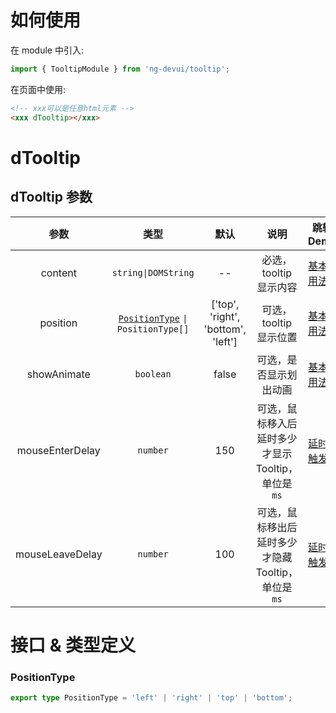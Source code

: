 # 如何使用

在 module 中引入:

```ts
import { TooltipModule } from 'ng-devui/tooltip';
```

在页面中使用:

```html
<!-- xxx可以是任意html元素 -->
<xxx dTooltip></xxx>
```

# dTooltip

## dTooltip 参数

|      参数       |                        类型                         |                默认                |                        说明                         | 跳转 Demo                      |
| :-------------: | :-------------------------------------------------: | :--------------------------------: | :-------------------------------------------------: | ------------------------------ |
|     content     |                 `string\|DOMString`                 |                 --                 |               必选，tooltip 显示内容                | [基本用法](demo#basic-usage)   |
|    position     | [`PositionType`](#positiontype) `\| PositionType[]` | ['top', 'right', 'bottom', 'left'] |               可选，tooltip 显示位置                | [基本用法](demo#basic-usage)   |
|   showAnimate   |                      `boolean`                      |               false                |               可选，是否显示划出动画                | [基本用法](demo#basic-usage)   |
| mouseEnterDelay |                      `number`                       |                150                 | 可选，鼠标移入后延时多少才显示 Tooltip，单位是 `ms` | [延时触发](demo#delay-trigger) |
| mouseLeaveDelay |                      `number`                       |                100                 | 可选，鼠标移出后延时多少才隐藏 Tooltip，单位是 `ms` | [延时触发](demo#delay-trigger) |

# 接口 & 类型定义

### PositionType

```ts
export type PositionType = 'left' | 'right' | 'top' | 'bottom';
```
